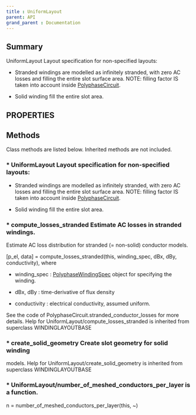 ```yaml
---
title : UniformLayout
parent: API
grand_parent : Documentation
---
```

## Summary
UniformLayout Layout specification for non-specified layouts:

* Stranded windings are modelled as infinitely stranded, with zero AC
losses and filling the entire slot surface area. NOTE: filling factor
IS taken into account inside [PolyphaseCircuit](PolyphaseCircuit.html).

* Solid winding fill the entire slot area.
## PROPERTIES
## Methods
Class methods are listed below. Inherited methods are not included.
### * UniformLayout Layout specification for non-specified layouts:

* Stranded windings are modelled as infinitely stranded, with zero AC
losses and filling the entire slot surface area. NOTE: filling factor
IS taken into account inside [PolyphaseCircuit](PolyphaseCircuit.html).

* Solid winding fill the entire slot area.

### * compute_losses_stranded Estimate AC losses in stranded windings.

Estimate AC loss distribution for stranded (= non-solid)
conductor models.

[p_el, data] = compute_losses_stranded(this, winding_spec, dBx,
dBy, conductivity), where

* winding_spec : [PolyphaseWindingSpec](PolyphaseWindingSpec.html) object for specifying the
winding.

* dBx, dBy : time-derivative of flux density

* conductivity : electrical conductivity, assumed uniform.

See the code of PolyphaseCircuit.stranded_conductor_losses for
more details.
Help for UniformLayout/compute_losses_stranded is inherited from superclass WINDINGLAYOUTBASE

### * create_solid_geometry Create slot geometry for solid winding
models.
Help for UniformLayout/create_solid_geometry is inherited from superclass WINDINGLAYOUTBASE

### * UniformLayout/number_of_meshed_conductors_per_layer is a function.
n = number_of_meshed_conductors_per_layer(this, ~)


